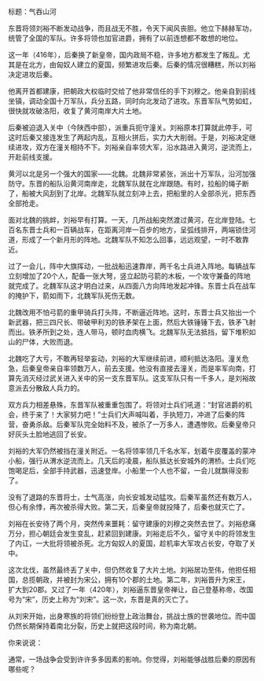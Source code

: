 标题：气吞山河



东晋将领刘裕不断发动战争，而且战无不胜，令天下闻风丧胆。他立下赫赫军功，统管了全国的军队。许多将领也加官进爵，拥有了以前连想都不敢想的地位。

这一年（416年），后秦换了新皇帝，国内政局不稳，许多地方都发生了叛乱。尤其是在北方，由匈奴人建立的夏国，频繁进攻后秦。后秦的情况很糟糕，所以刘裕决定进攻后秦。

他离开首都建康，把朝政大权临时交给了他非常信任的手下刘穆之。他亲自到前线坐镇，调动全国十万军队，兵分五路，同时向北发动了进攻。东晋军队气势如虹，很快就攻破洛阳，收复了黄河南岸大片土地。

后秦被迫退入关中（今陕西中部），派重兵扼守潼关。刘裕原本打算就此停手，可这时后秦又接连发生了两起内乱，互相火拼后，实力大大削弱。于是，刘裕决定继续进攻，双方在潼关相持不下。刘裕亲自率领大军，沿水路进入黄河，逆流而上，开赴前线支援。

黄河以北是另一个强大的国家——北魏。北魏非常紧张，派出十万军队，沿河加强防守。东晋的船队沿黄河南岸走，北魏军队就在北岸跟随。有时，拉船的绳子断了，船被大风刮到了北岸。北魏军队就立刻冲上去，把船里的人全部杀光，把东西全部抢走。

面对北魏的挑衅，刘裕早有打算。一天，几所战船突然渡过黄河，在北岸登陆。七百名东晋士兵和一百辆战车，在距离河岸一百步的地方，呈弧线排开，两端锁住河道，形成了一个新月形的阵地。北魏军队不知怎么回事，远远观望，一时不敢靠近。

过了一会儿，阵中大旗挥动，一批战船迅速靠岸，两千名士兵进入阵地。每辆战车立刻增加了20个人，配备一张大弩，竖立起防弓箭的木板，一个攻守兼备的阵地就完成了。北魏军队这才明白过来，从四面八方向阵地发起冲锋。东晋士兵在战车的掩护下，箭如雨下，北魏军队死伤无数。

北魏改用不怕弓箭的重甲骑兵打头阵，不断逼近阵地。这时，东晋士兵又抬出一个新武器，把三四尺长、带破甲利刃的铁矛架在上面，然后大铁锤锤下去，铁矛飞射而出。铁矛所到之处，连人带马，顿时血肉横飞。北魏军队无法抵挡，留下堆积如山的尸体，大败而退。

北魏吃了大亏，不敢再轻举妄动，刘裕的大军继续前进，顺利抵达洛阳。潼关危急，后秦皇帝亲自率领数万人，前去支援。他没有直接去潼关，而是率军向南，打算先消灭经过武关进入关中的另一支东晋军队。这支军队只有一千多人，是刘裕故意派去分散敌人兵力的。

双方兵力相差悬殊，东晋军队被重重包围了。将领对士兵们吼道：“封官进爵的机会，终于来了！大家努力吧！”士兵们大声喊叫着，手执短刀，冲进了后秦的阵营，奋勇杀敌。后秦军队完全始料不及，被杀了一万多人，遭遇惨败。后秦皇帝只好灰头土脸地逃回了长安。

刘裕的大军仍然被挡在潼关附近。一名将领率领几千名水军，划着牛皮覆盖的蒙冲小船，强行从渭水逆流而上。几天后的凌晨，船队抵达长安城外的渭桥。士兵们吃饱喝足后，全部手持武器，迅速登岸。小船里一个人也不留，一会儿就飘得没影了。

没有了退路的东晋将士，士气高涨，向长安城发动猛攻。后秦军虽然还有数万人，但心有余悸，再次被杀得大败。第二天，后秦皇帝就投降了，后秦也就灭亡了。

刘裕在长安待了两个月，突然传来噩耗：留守建康的刘穆之突然去世了。刘裕悲痛万分，担心朝廷会发生变乱，赶紧回到建康。刘裕走后不久，留守关中的将领发生了内讧，一大批将领被杀死。北方匈奴人的夏国，趁机率大军攻占长安，夺取了关中。

这次北伐，虽然最终丢了关中，但仍然收复了大片土地。刘裕居功至伟，他担任相国，总揽朝政，并被封为宋公，拥有10个郡的土地。第二年，刘裕晋升为宋王，扩大到20郡。又过了一年（420年），刘裕逼东晋皇帝禅让，自己登基称帝，改国号为“宋”，历史上称为“刘宋”。这一次，东晋是真的灭亡了。

从刘宋开始，出身寒族的将领们纷纷登上政治舞台，挑战士族的世袭地位。而中国仍然长期保持着南北分裂，历史上就把这段时间，称为南北朝。

你来说说：

通常，一场战争会受到许许多多因素的影响。你觉得，刘裕能够战胜后秦的原因有哪些呢？

